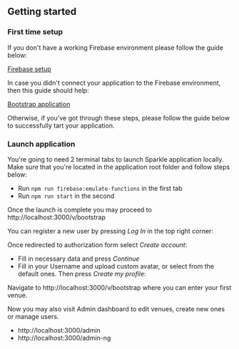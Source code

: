 ## Getting started

### First time setup

If you don't have a working Firebase environment please follow the guide below:

[Firebase setup](create-new-environment.md)

In case you didn't connect your application to the Firebase environment, then
this guide should help:

[Bootstrap application](bootstrap-application.md)

Otherwise, if you've got through these steps, please follow the guide below to
successfully tart your application.

### Launch application

You're going to need 2 terminal tabs to launch Sparkle application locally. Make
sure that you're located in the application root folder and follow steps below:

- Run `npm run firebase:emulate-functions` in the first tab
- Run `npm run start` in the second

Once the launch is complete you may proceed to http://localhost:3000/v/bootstrap

You can register a new user by pressing _Log In_ in the top right corner:

Once redirected to authorization form select _Create account_:

- Fill in necessary data and press _Continue_
- Fill in your Username and upload custom avatar, or select from the default
  ones. Then press _Create my profile_:

Navigate to http://localhost:3000/v/bootstrap where you can enter your first
venue.

Now you may also visit Admin dashboard to edit venues, create new ones or manage
users.

- http://localhost:3000/admin
- http://localhost:3000/admin-ng
